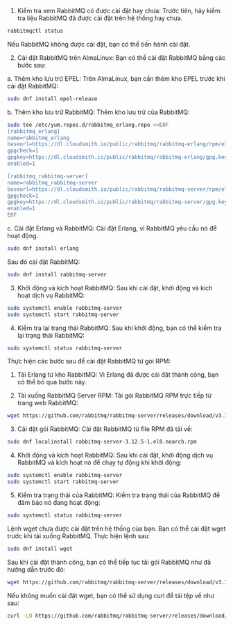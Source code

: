 1. Kiểm tra xem RabbitMQ có được cài đặt hay chưa:
Trước tiên, hãy kiểm tra liệu RabbitMQ đã được cài đặt trên hệ thống hay chưa.

```bash
rabbitmqctl status
```
Nếu RabbitMQ không được cài đặt, bạn có thể tiến hành cài đặt.

2. Cài đặt RabbitMQ trên AlmaLinux:
Bạn có thể cài đặt RabbitMQ bằng các bước sau:

a. Thêm kho lưu trữ EPEL:
Trên AlmaLinux, bạn cần thêm kho EPEL trước khi cài đặt RabbitMQ:

```bash
sudo dnf install epel-release
```
b. Thêm kho lưu trữ RabbitMQ:
Thêm kho lưu trữ của RabbitMQ:

```bash
sudo tee /etc/yum.repos.d/rabbitmq_erlang.repo <<EOF
[rabbitmq_erlang]
name=rabbitmq_erlang
baseurl=https://dl.cloudsmith.io/public/rabbitmq/rabbitmq-erlang/rpm/el/8/\$basearch
gpgcheck=1
gpgkey=https://dl.cloudsmith.io/public/rabbitmq/rabbitmq-erlang/gpg.key
enabled=1

[rabbitmq_rabbitmq-server]
name=rabbitmq_rabbitmq-server
baseurl=https://dl.cloudsmith.io/public/rabbitmq/rabbitmq-server/rpm/el/8/\$basearch
gpgcheck=1
gpgkey=https://dl.cloudsmith.io/public/rabbitmq/rabbitmq-server/gpg.key
enabled=1
EOF
```
c. Cài đặt Erlang và RabbitMQ:
Cài đặt Erlang, vì RabbitMQ yêu cầu nó để hoạt động.

```bash
sudo dnf install erlang
```
Sau đó cài đặt RabbitMQ:

```bash
sudo dnf install rabbitmq-server
```
3. Khởi động và kích hoạt RabbitMQ:
Sau khi cài đặt, khởi động và kích hoạt dịch vụ RabbitMQ:

```bash
sudo systemctl enable rabbitmq-server
sudo systemctl start rabbitmq-server
```
4. Kiểm tra lại trạng thái RabbitMQ:
Sau khi khởi động, bạn có thể kiểm tra lại trạng thái RabbitMQ:

```bash
sudo systemctl status rabbitmq-server
```
Thực hiện các bước sau để cài đặt RabbitMQ từ gói RPM:
1. Tải Erlang từ kho RabbitMQ:
Vì Erlang đã được cài đặt thành công, bạn có thể bỏ qua bước này.

2. Tải xuống RabbitMQ Server RPM:
Tải gói RabbitMQ RPM trực tiếp từ trang web RabbitMQ:

```bash
wget https://github.com/rabbitmq/rabbitmq-server/releases/download/v3.12.5/rabbitmq-server-3.12.5-1.el8.noarch.rpm
```
3. Cài đặt gói RabbitMQ:
Cài đặt RabbitMQ từ file RPM đã tải về:

```bash
sudo dnf localinstall rabbitmq-server-3.12.5-1.el8.noarch.rpm
```
4. Khởi động và kích hoạt RabbitMQ:
Sau khi cài đặt, khởi động dịch vụ RabbitMQ và kích hoạt nó để chạy tự động khi khởi động:

```bash
sudo systemctl enable rabbitmq-server
sudo systemctl start rabbitmq-server
```
5. Kiểm tra trạng thái của RabbitMQ:
Kiểm tra trạng thái của RabbitMQ để đảm bảo nó đang hoạt động:

```bash
sudo systemctl status rabbitmq-server
```
Lệnh wget chưa được cài đặt trên hệ thống của bạn. Bạn có thể cài đặt wget trước khi tải xuống RabbitMQ. Thực hiện lệnh sau:

```bash
sudo dnf install wget
```
Sau khi cài đặt thành công, bạn có thể tiếp tục tải gói RabbitMQ như đã hướng dẫn trước đó:

```bash
wget https://github.com/rabbitmq/rabbitmq-server/releases/download/v3.12.5/rabbitmq-server-3.12.5-1.el8.noarch.rpm
```
Nếu không muốn cài đặt wget, bạn có thể sử dụng curl để tải tệp về như sau:

```bash
curl -LO https://github.com/rabbitmq/rabbitmq-server/releases/download/v3.12.5/rabbitmq-server-3.12.5-1.el8.noarch.rpm
```